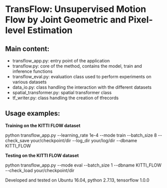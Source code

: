 # TransFlow: Unsupervised Motion Flow by Joint Geometric and Pixel-level Estimation

## Main content:
- transflow_app.py: entry point of the application
- transflow.py: core of the method, contains the model, train and inference functions
- transflow_eval.py: evaluation class used to perform experiments on various datasets
- data_io.py: class handling the interaction with the different datasets
- spatial_transformer.py: spatial transformer class
- tf_writer.py: class handling the creation of tfrecords

## Usage examples:

**Training on the KITTI FLOW dataset**

python transflow_app.py --learning_rate 1e-4 --mode train --batch_size 8 --check_save your/checkpoint/dir --log_dir your/log/dir --dbname KITTI_FLOW

**Testing on the KITTI FLOW dataset**

python transflow_app.py --mode eval --batch_size 1 --dbname KITTI_FLOW --check_load your/checkpoint/dir

Developed and tested on Ubuntu 16.04, python 2.7.13, tensorflow 1.0.0
